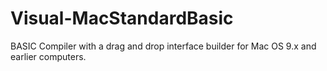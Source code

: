 # Visual-MacStandardBasic
BASIC Compiler with a drag and drop interface builder for Mac OS 9.x and earlier computers.
